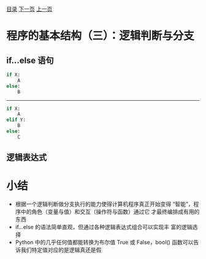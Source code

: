 [目录](README.md)   [下一页](python-1005.md)    [上一页](python-1003.md)

# 程序的基本结构（三）：逻辑判断与分支

## if...else 语句
```python
if X:
    A
else:
    B
```
---
```python
if X:
    A
elif Y:
    B
else:
    C
```
## 逻辑表达式

# 小结
* 根据一个逻辑判断做分支执行的能力使得计算机程序真正开始变得    “智能”，程序中的角色（变量与值）和交互（操作符与函数）通过它    才最终编排成有用的东西
* if...else 的语法简单直观，但通过各种逻辑表达式组合可以实现丰   富的逻辑选择
* Python 中的几乎任何值都能转换为布尔值 True 或 False，bool()   函数可以告诉我们特定值对应的是逻辑真还是假
